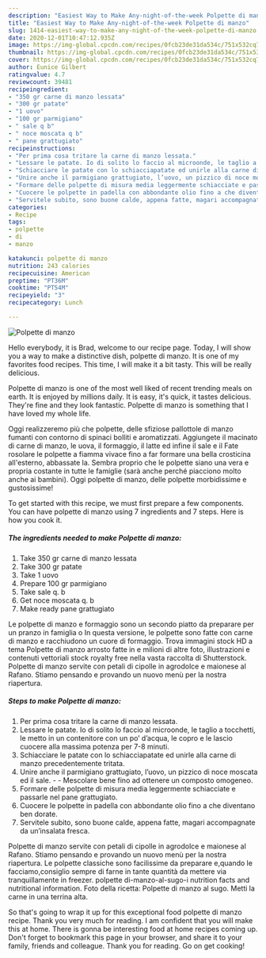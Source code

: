 ```yaml
---
description: "Easiest Way to Make Any-night-of-the-week Polpette di manzo"
title: "Easiest Way to Make Any-night-of-the-week Polpette di manzo"
slug: 1414-easiest-way-to-make-any-night-of-the-week-polpette-di-manzo
date: 2020-12-01T10:47:12.935Z
image: https://img-global.cpcdn.com/recipes/0fcb23de31da534c/751x532cq70/polpette-di-manzo-recipe-main-photo.jpg
thumbnail: https://img-global.cpcdn.com/recipes/0fcb23de31da534c/751x532cq70/polpette-di-manzo-recipe-main-photo.jpg
cover: https://img-global.cpcdn.com/recipes/0fcb23de31da534c/751x532cq70/polpette-di-manzo-recipe-main-photo.jpg
author: Eunice Gilbert
ratingvalue: 4.7
reviewcount: 39481
recipeingredient:
- "350 gr carne di manzo lessata"
- "300 gr patate"
- "1 uovo"
- "100 gr parmigiano"
- " sale q b"
- " noce moscata q b"
- " pane grattugiato"
recipeinstructions:
- "Per prima cosa tritare la carne di manzo lessata."
- "Lessare le patate. Io di solito lo faccio al microonde, le taglio a tocchetti, le metto in un contenitore con un po’ d’acqua, le copro e le lascio cuocere alla massima potenza per 7-8 minuti."
- "Schiacciare le patate con lo schiacciapatate ed unirle alla carne di manzo precedentemente tritata."
- "Unire anche il parmigiano grattugiato, l’uovo, un pizzico di noce moscata ed il sale.  Mescolare bene fino ad ottenere un composto omogeneo."
- "Formare delle polpette di misura media leggermente schiacciate e passarle nel pane grattugiato."
- "Cuocere le polpette in padella con abbondante olio fino a che diventano ben dorate."
- "Servitele subito, sono buone calde, appena fatte, magari accompagnate da un’insalata fresca."
categories:
- Recipe
tags:
- polpette
- di
- manzo

katakunci: polpette di manzo 
nutrition: 243 calories
recipecuisine: American
preptime: "PT36M"
cooktime: "PT54M"
recipeyield: "3"
recipecategory: Lunch

---
```



![Polpette di manzo](https://img-global.cpcdn.com/recipes/0fcb23de31da534c/751x532cq70/polpette-di-manzo-recipe-main-photo.jpg)

Hello everybody, it is Brad, welcome to our recipe page. Today, I will show you a way to make a distinctive dish, polpette di manzo. It is one of my favorites food recipes. This time, I will make it a bit tasty. This will be really delicious.

Polpette di manzo is one of the most well liked of recent trending meals on earth. It is enjoyed by millions daily. It is easy, it's quick, it tastes delicious. They're fine and they look fantastic. Polpette di manzo is something that I have loved my whole life.

Oggi realizzeremo più che polpette, delle sfiziose pallottole di manzo fumanti con contorno di spinaci bolliti e aromatizzati. Aggiungete il macinato di carne di manzo, le uova, il formaggio, il latte ed infine il sale e il Fate rosolare le polpette a fiamma vivace fino a far formare una bella crosticina all&#39;esterno, abbassate la. Sembra proprio che le polpette siano una vera e propria costante in tutte le famiglie (sarà anche perché piacciono molto anche ai bambini). Oggi polpette di manzo, delle polpette morbidissime e gustosissime!


To get started with this recipe, we must first prepare a few components. You can have polpette di manzo using 7 ingredients and 7 steps. Here is how you cook it.

<!--inarticleads1-->

##### The ingredients needed to make Polpette di manzo:

1. Take 350 gr carne di manzo lessata
1. Take 300 gr patate
1. Take 1 uovo
1. Prepare 100 gr parmigiano
1. Take  sale q. b
1. Get  noce moscata q. b
1. Make ready  pane grattugiato


Le polpette di manzo e formaggio sono un secondo piatto da preparare per un pranzo in famiglia o In questa versione, le polpette sono fatte con carne di manzo e racchiudono un cuore di formaggio. Trova immagini stock HD a tema Polpette di manzo arrosto fatte in e milioni di altre foto, illustrazioni e contenuti vettoriali stock royalty free nella vasta raccolta di Shutterstock. Polpette di manzo servite con petali di cipolle in agrodolce e maionese al Rafano. Stiamo pensando e provando un nuovo menù per la nostra riapertura. 

<!--inarticleads2-->

##### Steps to make Polpette di manzo:

1. Per prima cosa tritare la carne di manzo lessata.
1. Lessare le patate. Io di solito lo faccio al microonde, le taglio a tocchetti, le metto in un contenitore con un po’ d’acqua, le copro e le lascio cuocere alla massima potenza per 7-8 minuti.
1. Schiacciare le patate con lo schiacciapatate ed unirle alla carne di manzo precedentemente tritata.
1. Unire anche il parmigiano grattugiato, l’uovo, un pizzico di noce moscata ed il sale. -  - Mescolare bene fino ad ottenere un composto omogeneo.
1. Formare delle polpette di misura media leggermente schiacciate e passarle nel pane grattugiato.
1. Cuocere le polpette in padella con abbondante olio fino a che diventano ben dorate.
1. Servitele subito, sono buone calde, appena fatte, magari accompagnate da un’insalata fresca.


Polpette di manzo servite con petali di cipolle in agrodolce e maionese al Rafano. Stiamo pensando e provando un nuovo menù per la nostra riapertura. Le polpette classiche sono facilissime da preparare e,quando le facciamo,consiglio sempre di farne in tante quantità da mettere via tranquillamente in freezer. polpette di-manzo-al-sugo-i nutrition facts and nutritional information. Foto della ricetta: Polpette di manzo al sugo. Metti la carne in una terrina alta. 

So that's going to wrap it up for this exceptional food polpette di manzo recipe. Thank you very much for reading. I am confident that you will make this at home. There is gonna be interesting food at home recipes coming up. Don't forget to bookmark this page in your browser, and share it to your family, friends and colleague. Thank you for reading. Go on get cooking!
